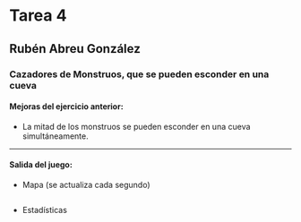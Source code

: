 # Tarea 4
## Rubén Abreu González
### Cazadores de Monstruos, que se pueden esconder en una cueva
#### Mejoras del ejercicio anterior:
- La mitad de los monstruos se pueden esconder en una cueva simultáneamente.
---
#### Salida del juego:
- Mapa (se actualiza cada segundo)
```
```
- Estadísticas
```
```